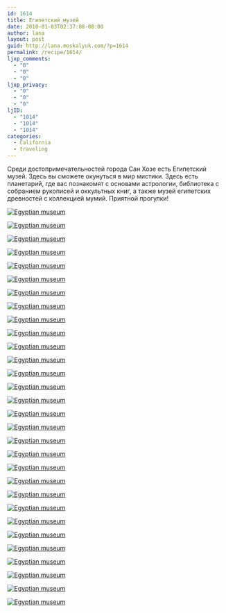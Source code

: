 ```yaml
---
id: 1614
title: Египетский музей
date: 2010-01-03T02:37:08-08:00
author: lana
layout: post
guid: http://lana.moskalyuk.com/?p=1614
permalink: /recipe/1614/
ljxp_comments:
  - "0"
  - "0"
  - "0"
ljxp_privacy:
  - "0"
  - "0"
  - "0"
ljID:
  - "1014"
  - "1014"
  - "1014"
categories:
  - California
  - traveling
---
```

Среди достопримечательностей города Сан Хозе есть Египетский музей. Здесь вы сможете окунуться в мир мистики. Здесь есть планетарий, где вас познакомят с основами астрологии, библиотека с собранием рукописей и оккультных книг, а также музей египетских древностей с коллекцией мумий. Приятной прогулки!

<a class="flickr-image alignnone" title="Egyptian museum" href="http://www.flickr.com/photos/67405678@N00/4240322918/" target="_blank"><img src="http://farm3.static.flickr.com/2762/4240322918_1e106051c3.jpg" alt="Egyptian museum" /></a>

<a class="flickr-image alignnone" title="Egyptian museum" href="http://www.flickr.com/photos/67405678@N00/4239528011/" target="_blank"><img src="http://farm3.static.flickr.com/2696/4239528011_239c2218f3.jpg" alt="Egyptian museum" /></a>

<!--more-->

<a class="flickr-image alignnone" title="Egyptian museum" href="http://www.flickr.com/photos/67405678@N00/4240301866/" target="_blank"><img src="http://farm3.static.flickr.com/2724/4240301866_0d71c09a19.jpg" alt="Egyptian museum" /></a>

<a class="flickr-image alignnone" title="Egyptian museum" href="http://www.flickr.com/photos/67405678@N00/4240303438/" target="_blank"><img src="http://farm3.static.flickr.com/2797/4240303438_206b40158b.jpg" alt="Egyptian museum" /></a>

<a class="flickr-image alignnone" title="Egyptian museum" href="http://www.flickr.com/photos/67405678@N00/4240327684/" target="_blank"><img src="http://farm3.static.flickr.com/2726/4240327684_ab02a79ae0.jpg" alt="Egyptian museum" /></a>

<a class="flickr-image alignnone" title="Egyptian museum" href="http://www.flickr.com/photos/67405678@N00/4239553497/" target="_blank"><img src="http://farm5.static.flickr.com/4062/4239553497_df8729f005.jpg" alt="Egyptian museum" /></a>

<a class="flickr-image alignnone" title="Egyptian museum" href="http://www.flickr.com/photos/67405678@N00/4240326396/" target="_blank"><img src="http://farm3.static.flickr.com/2719/4240326396_ced792748a.jpg" alt="Egyptian museum" /></a>

<a class="flickr-image alignnone" title="Egyptian museum" href="http://www.flickr.com/photos/67405678@N00/4240322424/" target="_blank"><img src="http://farm5.static.flickr.com/4039/4240322424_f83cd5ff6c.jpg" alt="Egyptian museum" /></a>

<a class="flickr-image alignnone" title="Egyptian museum" href="http://www.flickr.com/photos/67405678@N00/4240329248/" target="_blank"><img src="http://farm3.static.flickr.com/2614/4240329248_c6e09ee1dc.jpg" alt="Egyptian museum" /></a>

<a class="flickr-image alignnone" title="Egyptian museum" href="http://www.flickr.com/photos/67405678@N00/4239556971/" target="_blank"><img src="http://farm3.static.flickr.com/2778/4239556971_9df943e130.jpg" alt="Egyptian museum" /></a>

<a class="flickr-image alignnone" title="Egyptian museum" href="http://www.flickr.com/photos/67405678@N00/4239557487/" target="_blank"><img src="http://farm5.static.flickr.com/4046/4239557487_19320814cf.jpg" alt="Egyptian museum" /></a>

<a class="flickr-image alignnone" title="Egyptian museum" href="http://www.flickr.com/photos/67405678@N00/4240331642/" target="_blank"><img src="http://farm5.static.flickr.com/4006/4240331642_72c80ff642.jpg" alt="Egyptian museum" /></a>

<a class="flickr-image alignnone" title="Egyptian museum" href="http://www.flickr.com/photos/67405678@N00/4240332094/" target="_blank"><img src="http://farm3.static.flickr.com/2623/4240332094_963b5c576e.jpg" alt="Egyptian museum" /></a>

<a class="flickr-image alignnone" title="Egyptian museum" href="http://www.flickr.com/photos/67405678@N00/4239547013/" target="_blank"><img src="http://farm3.static.flickr.com/2763/4239547013_5aeb5426d3.jpg" alt="Egyptian museum" /></a>

<a class="flickr-image alignnone" title="Egyptian museum" href="http://www.flickr.com/photos/67405678@N00/4240320194/" target="_blank"><img src="http://farm5.static.flickr.com/4013/4240320194_707c1847df.jpg" alt="Egyptian museum" /></a>

<a class="flickr-image alignnone" title="Egyptian museum" href="http://www.flickr.com/photos/67405678@N00/4239545587/" target="_blank"><img src="http://farm5.static.flickr.com/4063/4239545587_10a1bea877.jpg" alt="Egyptian museum" /></a>

<a class="flickr-image alignnone" title="Egyptian museum" href="http://www.flickr.com/photos/67405678@N00/4239544727/" target="_blank"><img src="http://farm3.static.flickr.com/2685/4239544727_c9909739e8.jpg" alt="Egyptian museum" /></a>

<a class="flickr-image alignnone" title="Egyptian museum" href="http://www.flickr.com/photos/67405678@N00/4239544317/" target="_blank"><img src="http://farm5.static.flickr.com/4002/4239544317_570d94c393.jpg" alt="Egyptian museum" /></a>

<a class="flickr-image alignnone" title="Egyptian museum" href="http://www.flickr.com/photos/67405678@N00/4239543423/" target="_blank"><img src="http://farm5.static.flickr.com/4036/4239543423_9bb388edd5.jpg" alt="Egyptian museum" /></a>

<a class="flickr-image alignnone" title="Egyptian museum" href="http://www.flickr.com/photos/67405678@N00/4240315128/" target="_blank"><img src="http://farm5.static.flickr.com/4059/4240315128_b45d17baf0.jpg" alt="Egyptian museum" /></a>

<a class="flickr-image alignnone" title="Egyptian museum" href="http://www.flickr.com/photos/67405678@N00/4240314612/" target="_blank"><img src="http://farm3.static.flickr.com/2738/4240314612_5e94521ab3.jpg" alt="Egyptian museum" /></a>

<a class="flickr-image alignnone" title="Egyptian museum" href="http://www.flickr.com/photos/67405678@N00/4239540631/" target="_blank"><img src="http://farm5.static.flickr.com/4032/4239540631_fda4c941e7.jpg" alt="Egyptian museum" /></a>

<a class="flickr-image alignnone" title="Egyptian museum" href="http://www.flickr.com/photos/67405678@N00/4239538741/" target="_blank"><img src="http://farm3.static.flickr.com/2593/4239538741_895a7c6d12.jpg" alt="Egyptian museum" /></a>

<a class="flickr-image alignnone" title="Egyptian museum" href="http://www.flickr.com/photos/67405678@N00/4240311270/" target="_blank"><img src="http://farm5.static.flickr.com/4059/4240311270_5fea1be170.jpg" alt="Egyptian museum" /></a>

<a class="flickr-image alignnone" title="Egyptian museum" href="http://www.flickr.com/photos/67405678@N00/4239536219/" target="_blank"><img src="http://farm3.static.flickr.com/2726/4239536219_9edc2b05e3.jpg" alt="Egyptian museum" /></a>

<a class="flickr-image alignnone" title="Egyptian museum" href="http://www.flickr.com/photos/67405678@N00/4239535227/" target="_blank"><img src="http://farm5.static.flickr.com/4018/4239535227_6a39a887a3.jpg" alt="Egyptian museum" /></a>

<a class="flickr-image alignnone" title="Egyptian museum" href="http://www.flickr.com/photos/67405678@N00/4239534185/" target="_blank"><img src="http://farm3.static.flickr.com/2695/4239534185_853861ae00.jpg" alt="Egyptian museum" /></a>

<a class="flickr-image alignnone" title="Egyptian museum" href="http://www.flickr.com/photos/67405678@N00/4240306324/" target="_blank"><img src="http://farm3.static.flickr.com/2658/4240306324_12989f51a0.jpg" alt="Egyptian museum" /></a>

<a class="flickr-image alignnone" title="Egyptian museum" href="http://www.flickr.com/photos/67405678@N00/4240323710/" target="_blank"><img src="http://farm5.static.flickr.com/4038/4240323710_f30ae91251.jpg" alt="Egyptian museum" /></a>

<a class="flickr-image alignnone" title="Egyptian museum" href="http://www.flickr.com/photos/67405678@N00/4239548239/" target="_blank"><img src="http://farm3.static.flickr.com/2742/4239548239_26c005a69b.jpg" alt="Egyptian museum" /></a>